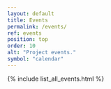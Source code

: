 ```yaml
---
layout: default
title: Events
permalink: /events/
ref: events
position: top
order: 10
alt: "Project events."
symbol: "calendar"
---
```

{% include list_all_events.html %}
